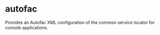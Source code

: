 # autofac
Provides an Autofac XML configuration of the common service locator for console applications.
